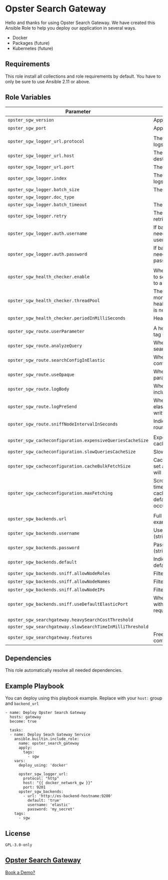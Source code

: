 Opster Search Gateway
=====================

Hello and thanks for using Opster Search Gateway. We have created this Ansible Role to help you deploy our application in several ways.

* Docker
* Packages (future)
* Kubernetes (future)

Requirements
------------

This role install all collections and role requirements by default. You have to only be sure to use Ansible 2.11 or above.

Role Variables
--------------

| Parameter                                                   | Description                                                                                                            | Default       |
| ----------------------------------------------------------- | ---------------------------------------------------------------------------------------------------------------------- | ------------- |
| `opster_sgw_version`                                      | Application version to deploy.                                                                                         | `latest`    |
| `opster_sgw_port`                                         | Application listen port                                                                                                | `9200`      |
|                                                             |                                                                                                                        |               |
| `opster_sgw_logger_url.protocol`                          | The ES protocol for destination logs. (http, https)                                                                    | `http`      |
| `opster_sgw_logger_url.host`                              | The ES hostname or IP for destination logs                                                                             | `localhost` |
| `opster_sgw_logger_url.port`                              | The ES port for destination logs                                                                                       | `9201`      |
| `opster_sgw_logger.index`                                 | The ES index of destination logs                                                                                       | `opster-sg` |
| `opster_sgw_logger.batch_size`                            | The log bulk size                                                                                                      | `10`        |
| `opster_sgw_logger.doc_type`                              |                                                                                                                        | `doc`       |
| `opster_sgw_logger.batch_timeout`                         | The timeout for bulk insert                                                                                            | `5000`      |
| `opster_sgw_logger.retry`                                 | The amount of bulk insert retries until log is thrown away                                                             | `3`         |
| `opster_sgw_logger.auth.username`                         | If basic authentication is needed, you can set the username here                                                       |               |
| `opster_sgw_logger.auth.password`                         | If basic authentication is needed, you can set the password here                                                       |               |
|                                                             |                                                                                                                        |               |
| `opster_sgw_health_checker.enable`                        | When true there will be monitor to see if cluster is responding to a simple Get request                                | `default`   |
| `opster_sgw_health_checker.threadPool`                    | The amount of threads, to monitor the backend clusters’ health. Usually, no more than 1 is needed                     | `1`         |
| `opster_sgw_health_checker.periodInMilliSeconds`          | Health checks interval                                                                                                 | `1000`      |
|                                                             |                                                                                                                        |               |
| `opster_sgw_route.userParameter`                          | A header name, to be used to tag user parameters                                                                       | `X-User-Id` |
| `opster_sgw_route.analyzeQuery`                           | When false no analyzing of searches occurs                                                                             | `default`   |
| `opster_sgw_route.searchConfigInElastic`                  | When true will search cost config in app cluster                                                                       | `false`     |
| `opster_sgw_route.useOpaque`                              | When true will add Opaque parameters                                                                                   | `false`     |
| `opster_sgw_route.logBody`                                | When true log messages will include request body                                                                       | `false`     |
| `opster_sgw_route.logPreSend`                             | When true additional log pre elastic search send will be written                                                       | `false`     |
| `opster_sgw_route.sniffNodeIntervalInSeconds`             | Indicate when to reset the round robin cursor                                                                          | `false`     |
|                                                             |                                                                                                                        |               |
| `opster_sgw_cacheconfiguration.expensiveQueriesCacheSize` | Expensive queries amount to cache                                                                                      | `1`         |
| `opster_sgw_cacheconfiguration.slowQueriesCacheSize`      | Slow queries amount to cache                                                                                           | `1`         |
| `opster_sgw_cacheconfiguration.cacheBulkFetchSize`        | Cache query size param. When set as default, no cache loading will occur                                               | `0`         |
| `opster_sgw_cacheconfiguration.maxFetching`               | Scrolling amount (how many times scrolled to get more cache results). When set as default, no cache loading will occur | `0`         |
|                                                             |                                                                                                                        |               |
| `opster_sgw_backends.url`                                 | Full Elasticsearch Url. For example,`http://localhost:9200`                                                          |               |
| `opster_sgw_backends.username`                            | Username for authentication (string)                                                                                   |               |
| `opster_sgw_backends.password`                            | Password for authentication (string)                                                                                   |               |
| `opster_sgw_backends.default`                             | Indicate if this backend is the default one (boolean)                                                                  |               |
| `opster_sgw_backends.sniff.allowNodeRoles`                | Filter node by its role (list)                                                                                         |               |
| `opster_sgw_backends.sniff.allowNodeNames`                | Filter node by its Ip (list)                                                                                           |               |
| `opster_sgw_backends.sniff.allowNodeIPs`                  | Filter node by its name (list)                                                                                         |               |
| `opster_sgw_backends.sniff.useDefaultElasticPort`         | When true port 9200 wil be us with the node ip to route request (boolean)                                              |               |
|                                                             |                                                                                                                        |               |
| `opster_sgw_searchgateway.heavySearchCostThreshold`       |                                                                                                                        | `1000`      |
| `opster_sgw_searchgateway.slowSearchTimeInMilliThreshold` |                                                                                                                        | `1000`      |
| `opster_sgw_searchgateway.features`                       | Free-form for all features configuration (map)                                                                         |               |

Dependencies
------------

This role automatically resolve all needed dependencies.

Example Playbook
----------------

You can deploy using this playbook example. Replace with your `host:` group and `backend_url`

```
- name: Deploy Opster Search Gateway
  hosts: gateway
  become: true  

  tasks:
  - name: Deploy Seach Gateway Service
    ansible.builtin.include_role:
      name: opster_search_gateway
      apply:
        tags:
          - sgw  
    vars:
      deploy_using: 'docker'

      opster_sgw_logger_url:
        protocol: "http"
        host: "{{ docker_network_gw }}"
        port: 9201
      opster_sgw_backends:
        - url: 'http://es-backend-hostname:9200'
          default: 'true'
          username: 'elastic'
          password: 'my_secret'
    tags:
      - sgw
```

License
-------

`GPL-3.0-only`

[Opster Search Gateway](https://opster.com/elasticsearch-search-gateway)
---------------------

[Book a Demo?](https://opster.com/book-a-demo-of-the-search-gateway/)
